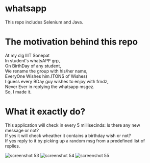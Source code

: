 # whatsapp
This repo includes Selenium and Java.
# The motivation behind this repo
At my clg IIIT Sonepat <br>
In student's whatsAPP grp,<br>
On BirthDay of any student,<br>
We rename the group with his/her name,<br>
EveryOne Wishes him.(TONS of Wishes)<br>
I guess every BDay guy wishes to enjoy with frndz,<br>
Never Ever in replying the whatsapp msgez.<br>
So, I made it.<br>

# What it exactly do?
This application will check in every 5 millisecinds: Is there any new message or not?<br>
                                                     If yes it will check wheather it contains a birthday wish or not?<br>
                                                     If yes reply to it by picking up a random msg from a predefined list of replies.<br>


![screenshot 53](https://user-images.githubusercontent.com/40169818/42983989-e49d12f2-8b9e-11e8-93a0-1acd60724541.png)
![screenshot 54](https://user-images.githubusercontent.com/40169818/42983990-e4e3fa28-8b9e-11e8-8465-3c2b95d73b17.png)
![screenshot 55](https://user-images.githubusercontent.com/40169818/42983992-e529d91c-8b9e-11e8-8bae-e0256bf10865.png)

